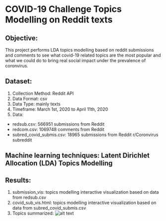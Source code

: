 # COVID-19 Challenge Topics Modelling on Reddit texts

## Objective: 

This project performs LDA topics modelling based on reddit submissions and comments to see what covid-19 related topics are the most popular and what we could do to bring real social impact under the prevalence of coronvirus. 


## Dataset: 
1. Collection Method: Reddit API 
2. Data Format: csv
3. Data Type: mainly texts 
4. Timeframe: March 1st, 2020 to April 11th, 2020
5. Data: 
  - redsub.csv: 566951 submissions from Reddit 
  - redcom.csv: 1069748 comments from Reddit
  - subred_covid_submis.csv: 18965 submissions from Reddit r/Coronvirus subreddit

## Machine learning techniques: Latent Dirichlet Allocation (LDA) Topics Modelling 

## Results: 
1. submission_vis: topics modelling interactive visualization based on data from redsub.csv
2. covid_sub_vis.html: topics modelling interactive visualization based on data from subred_covid_submis.csv
3. Topics summarized: 
![alt text](https://github.com/zxuannn/covidchallenge_topicsmodelling/blob/master/Screenshot%202020-04-14%20at%209.53.52%20PM.png)
